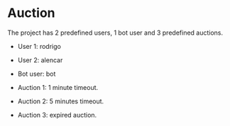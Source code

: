 # Auction 

The project has 2 predefined users, 1 bot user and 3 predefined auctions.

* User 1: rodrigo
* User 2: alencar
* Bot user: bot

* Auction 1: 1 minute timeout.
* Auction 2: 5 minutes timeout.
* Auction 3: expired auction.
